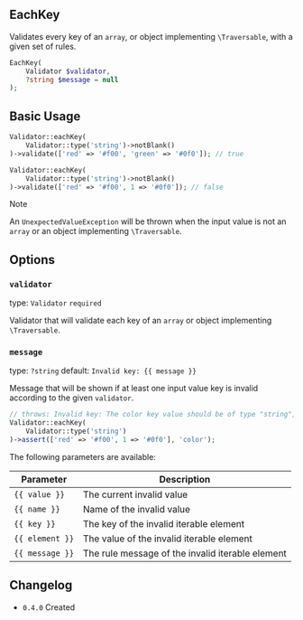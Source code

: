 ## EachKey

Validates every key of an `array`, or object implementing `\Traversable`, with a given set of rules.

```php
EachKey(
    Validator $validator,
    ?string $message = null
);
```

## Basic Usage

```php
Validator::eachKey(
    Validator::type('string')->notBlank()
)->validate(['red' => '#f00', 'green' => '#0f0']); // true

Validator::eachKey(
    Validator::type('string')->notBlank()
)->validate(['red' => '#f00', 1 => '#0f0']); // false
```

> [!NOTE]
> An `UnexpectedValueException` will be thrown when the input value is not an `array` or an object implementing `\Traversable`.

## Options

### `validator`

type: `Validator` `required`

Validator that will validate each key of an `array` or object implementing `\Traversable`.

### `message`

type: `?string` default: `Invalid key: {{ message }}`

Message that will be shown if at least one input value key is invalid according to the given `validator`.

```php
// throws: Invalid key: The color key value should be of type "string", 1 given.
Validator::eachKey(
    Validator::type('string')
)->assert(['red' => '#f00', 1 => '#0f0'], 'color');
```

The following parameters are available:

| Parameter       | Description                                      |
|-----------------|--------------------------------------------------|
| `{{ value }}`   | The current invalid value                        |
| `{{ name }}`    | Name of the invalid value                        |
| `{{ key }}`     | The key of the invalid iterable element          |
| `{{ element }}` | The value of the invalid iterable element        |
| `{{ message }}` | The rule message of the invalid iterable element |

## Changelog

- `0.4.0` Created